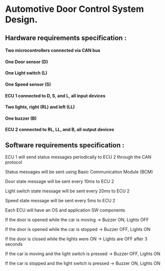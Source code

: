 # Automotive Door Control System Design.

## Hardware requirements specification :

#### Two microcontrollers connected via CAN bus
#### One Door sensor (D)
#### One Light switch (L)
#### One Speed sensor (S)
#### ECU 1 connected to D, S, and L, all input devices
#### Two lights, right (RL) and left (LL)
#### One buzzer (B)
#### ECU 2 connected to RL, LL, and B, all output devices


## Software requirements specification :

ECU 1 will send status messages periodically to ECU 2 through the CAN protocol

Status messages will be sent using Basic Communication Module (BCM)

Door state message will be sent every 10ms to ECU 2

Light switch state message will be sent every 20ms to ECU 2

Speed state message will be sent every 5ms to ECU 2

Each ECU will have an OS and application SW components

If the door is opened while the car is moving → Buzzer ON, Lights OFF

If the door is opened while the car is stopped → Buzzer OFF, Lights ON

If the door is closed while the lights were ON → Lights are OFF after 3 seconds

If the car is moving and the light switch is pressed → Buzzer OFF, Lights ON

If the car is stopped and the light switch is pressed → Buzzer ON, Lights ON
